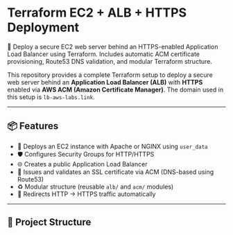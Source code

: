# Terraform EC2 + ALB + HTTPS Deployment

🚀 Deploy a secure EC2 web server behind an HTTPS-enabled Application Load Balancer using Terraform. Includes automatic ACM certificate provisioning, Route53 DNS validation, and modular Terraform structure.

This repository provides a complete Terraform setup to deploy a secure web server behind an **Application Load Balancer (ALB)** with **HTTPS** enabled via **AWS ACM (Amazon Certificate Manager)**. The domain used in this setup is `lb-aws-labs.link`.

---

## 📦 Features

- 🚀 Deploys an EC2 instance with Apache or NGINX using `user_data`
- 🛡️ Configures Security Groups for HTTP/HTTPS
- 🌐 Creates a public Application Load Balancer
- 🔐 Issues and validates an SSL certificate via ACM (DNS-based using Route53)
- ♻️ Modular structure (reusable `alb/` and `acm/` modules)
- 📎 Redirects HTTP → HTTPS traffic automatically

---

## 📁 Project Structure
